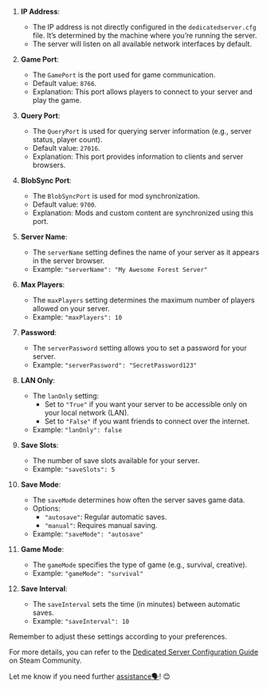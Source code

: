 1. **IP Address**:
   - The IP address is not directly configured in the `dedicatedserver.cfg` file. It’s determined by the machine where you’re running the server.
   - The server will listen on all available network interfaces by default.

2. **Game Port**:
   - The `GamePort` is the port used for game communication.
   - Default value: `8766`.
   - Explanation: This port allows players to connect to your server and play the game.

3. **Query Port**:
   - The `QueryPort` is used for querying server information (e.g., server status, player count).
   - Default value: `27016`.
   - Explanation: This port provides information to clients and server browsers.

4. **BlobSync Port**:
   - The `BlobSyncPort` is used for mod synchronization.
   - Default value: `9700`.
   - Explanation: Mods and custom content are synchronized using this port.

5. **Server Name**:
   - The `serverName` setting defines the name of your server as it appears in the server browser.
   - Example: `"serverName": "My Awesome Forest Server"`

6. **Max Players**:
   - The `maxPlayers` setting determines the maximum number of players allowed on your server.
   - Example: `"maxPlayers": 10`

7. **Password**:
   - The `serverPassword` setting allows you to set a password for your server.
   - Example: `"serverPassword": "SecretPassword123"`

8. **LAN Only**:
   - The `lanOnly` setting:
     - Set to `"True"` if you want your server to be accessible only on your local network (LAN).
     - Set to `"False"` if you want friends to connect over the internet.
   - Example: `"lanOnly": false`

9. **Save Slots**:
   - The number of save slots available for your server.
   - Example: `"saveSlots": 5`

10. **Save Mode**:
    - The `saveMode` determines how often the server saves game data.
    - Options:
      - `"autosave"`: Regular automatic saves.
      - `"manual"`: Requires manual saving.
    - Example: `"saveMode": "autosave"`

11. **Game Mode**:
    - The `gameMode` specifies the type of game (e.g., survival, creative).
    - Example: `"gameMode": "survival"`

12. **Save Interval**:
    - The `saveInterval` sets the time (in minutes) between automatic saves.
    - Example: `"saveInterval": 10`

Remember to adjust these settings according to your preferences.

For more details, you can refer to the [Dedicated Server Configuration Guide](https://steamcommunity.com/sharedfiles/filedetails/?id=2992700419) on Steam Community.

Let me know if you need further [assistance🗣️](https://discord.com/users/625796542456004639)! 😊
